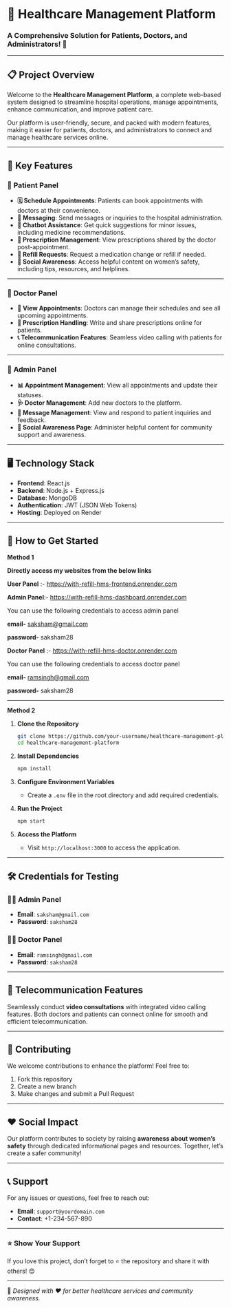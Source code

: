 # 🏥 **Healthcare Management Platform**  
### A Comprehensive Solution for Patients, Doctors, and Administrators! 🚀  

---

## 📋 **Project Overview**

Welcome to the **Healthcare Management Platform**, a complete web-based system designed to streamline hospital operations, manage appointments, enhance communication, and improve patient care.  

Our platform is user-friendly, secure, and packed with modern features, making it easier for patients, doctors, and administrators to connect and manage healthcare services online.  

---

## 🌟 **Key Features**  

### 🔹 **Patient Panel**  
- **🗓️ Schedule Appointments**: Patients can book appointments with doctors at their convenience.  
- **💬 Messaging**: Send messages or inquiries to the hospital administration.  
- **🤖 Chatbot Assistance**: Get quick suggestions for minor issues, including medicine recommendations.  
- **💊 Prescription Management**: View prescriptions shared by the doctor post-appointment.  
- **🔄 Refill Requests**: Request a medication change or refill if needed.  
- **📢 Social Awareness**: Access helpful content on women’s safety, including tips, resources, and helplines.  

---

### 🔹 **Doctor Panel**  
- **📅 View Appointments**: Doctors can manage their schedules and see all upcoming appointments.  
- **📝 Prescription Handling**: Write and share prescriptions online for patients.  
- **📞 Telecommunication Features**: Seamless video calling with patients for online consultations.  

---

### 🔹 **Admin Panel**  
- **📊 Appointment Management**: View all appointments and update their statuses.  
- **🩺 Doctor Management**: Add new doctors to the platform.  
- **💬 Message Management**: View and respond to patient inquiries and feedback.  
- **📢 Social Awareness Page**: Administer helpful content for community support and awareness.  

---

## 🖥️ **Technology Stack**  

- **Frontend**: React.js  
- **Backend**: Node.js + Express.js  
- **Database**: MongoDB  
- **Authentication**: JWT (JSON Web Tokens)  
- **Hosting**: Deployed on Render 

---

## 🚀 **How to Get Started**  
**Method 1**

**Directly access my websites from the below links**

**User Panel** :- https://with-refill-hms-frontend.onrender.com

**Admin Panel**:- https://with-refill-hms-dashboard.onrender.com

You can use the following credentials to access admin panel 


**email-** saksham@gmail.com


**password-** saksham28



**Doctor Panel** :- https://with-refill-hms-doctor.onrender.com

You can use the following credentials to access doctor panel


**email-** ramsingh@gmail.com


**password-** saksham28

---

**Method 2**


1. **Clone the Repository**  
   ```bash
   git clone https://github.com/your-username/healthcare-management-platform.git
   cd healthcare-management-platform
   ```

2. **Install Dependencies**  
   ```bash
   npm install
   ```

3. **Configure Environment Variables**  
   - Create a `.env` file in the root directory and add required credentials.  

4. **Run the Project**  
   ```bash
   npm start
   ```

5. **Access the Platform**  
   - Visit `http://localhost:3000` to access the application.  

---

## 🛠️ **Credentials for Testing**

### 🧑‍💻 **Admin Panel**  
- **Email**: `saksham@gmail.com`  
- **Password**: `saksham28`  

### 👨‍⚕️ **Doctor Panel**  
- **Email**: `ramsingh@gmail.com`  
- **Password**: `saksham28`  

---

## 🎥 **Telecommunication Features**  
Seamlessly conduct **video consultations** with integrated video calling features. Both doctors and patients can connect online for smooth and efficient telecommunication.  

---


## 🤝 **Contributing**  
We welcome contributions to enhance the platform! Feel free to:  
1. Fork this repository  
2. Create a new branch  
3. Make changes and submit a Pull Request  

---

## ❤️ **Social Impact**  
Our platform contributes to society by raising **awareness about women’s safety** through dedicated informational pages and resources. Together, let’s create a safer community!  

---

## 📞 **Support**  
For any issues or questions, feel free to reach out:  
- **Email**: `support@yourdomain.com`  
- **Contact**: +1-234-567-890  

---

### ⭐ **Show Your Support**  
If you love this project, don’t forget to ⭐ the repository and share it with others! 😊  

---

🚀 _Designed with ❤️ for better healthcare services and community awareness._  

